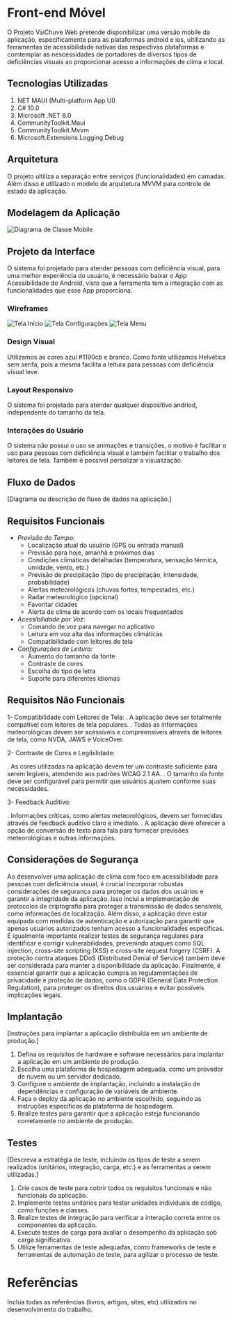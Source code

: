 # Front-end Móvel

O Projeto VaiChuve Web pretende disponibilizar uma versão mobile da aplicação, especificamente para as plataformas android e ios, ultilizando as ferramentas de acessibilidade nativas das respectivas plataformas e comtemplar as nescessidades de portadores de diversos tipos de deficiências visuais ao proporcionar acesso a informações de clima e local.

## Tecnologias Utilizadas

1. NET MAUI (Multi-platform App UI)
2. C# 10.0
3. Microsoft .NET 8.0
4. CommunityToolkit.Maui
5. CommunityToolkit.Mvvm
6. Microsoft.Extensions.Logging.Debug

## Arquitetura

O projeto ultiliza a separação entre serviços (funcionalidades) em camadas. Além disso é utlilzado o modelo de arquitetura MVVM para controle de estado da aplicação.

## Modelagem da Aplicação

![Diagrama de Classe Mobile](img/digramaMobile.png)

## Projeto da Interface
O sistema foi projetado para atender pessoas com deficiência visual, para uma melhor experiência do usuário, é necessário baixar o App Acessibilidade do Android, visto que a ferramenta tem a integração com as funcionalidades que esse App proporciona.

### Wireframes
![Tela Início](img/Inicio.png)
![Tela Configurações](img/Configurações.png)
![Tela Menu]()

### Design Visual
Utilizamos as cores azul #1190cb e branco. Como fonte utilizamos Helvética sem serifa, pois a mesma facilita a leitura para pessoas com deficiência visual leve.

### Layout Responsivo
O sistema foi projetado para atender qualquer dispositivo andriod, independente do tamanho da tela.

### Interações do Usuário
O sistema não possui o uso se animações e transições, o motivo é facilitar o uso para pessoas com deficiência visual e também facilitar o trabalho dos leitores de tela. Também é possível persolizar a visualização.

## Fluxo de Dados

[Diagrama ou descrição do fluxo de dados na aplicação.]

## Requisitos Funcionais

* *Previsão do Tempo:*
    * Localização atual do usuário (GPS ou entrada manual)
    * Previsão para hoje, amanhã e próximos dias
    * Condições climáticas detalhadas (temperatura, sensação térmica, umidade, vento, etc.)
    * Previsão de precipitação (tipo de precipitação, intensidade, probabilidade)
    * Alertas meteorológicos (chuvas fortes, tempestades, etc.)
    * Radar meteorológico (opcional)
    * Favoritar cidades
    * Alerta de clima de acordo com os locais frequentados
* *Acessibilidade por Voz:*
    * Comando de voz para navegar no aplicativo
    * Leitura em voz alta das informações climáticas
    * Compatibilidade com leitores de tela
* *Configurações de Leitura:*
    * Aumento do tamanho da fonte
    * Contraste de cores
    * Escolha do tipo de letra
    * Suporte para diferentes idiomas 

## Requisitos Não Funcionais

1- Compatibilidade com Leitores de Tela:
. A aplicação deve ser totalmente compatível com leitores de tela populares.
. Todas as informações meteorológicas devem ser acessíveis e compreensíveis através de leitores de tela, como NVDA, JAWS e VoiceOver.

2- Contraste de Cores e Legibilidade:

. As cores utilizadas na aplicação devem ter um contraste suficiente para serem legíveis, atendendo aos padrões WCAG 2.1 AA.
. O tamanho da fonte deve ser configurável para permitir que usuários ajustem conforme suas necessidades.

3- Feedback Auditivo:

. Informações críticas, como alertas meteorológicos, devem ser fornecidas através de feedback auditivo claro e imediato.
. A aplicação deve oferecer a opção de conversão de texto para fala para fornecer previsões meteorológicas e outras informações.


## Considerações de Segurança

Ao desenvolver uma aplicação de clima com foco em acessibilidade para pessoas com deficiência visual, é crucial incorporar robustas considerações de segurança para proteger os dados dos usuários e garantir a integridade da aplicação. Isso inclui a implementação de protocolos de criptografia para proteger a transmissão de dados sensíveis, como informações de localização. Além disso, a aplicação deve estar equipada com medidas de autenticação e autorização para garantir que apenas usuários autorizados tenham acesso a funcionalidades específicas. É igualmente importante realizar testes de segurança regulares para identificar e corrigir vulnerabilidades, prevenindo ataques como SQL injection, cross-site scripting (XSS) e cross-site request forgery (CSRF). A proteção contra ataques DDoS (Distributed Denial of Service) também deve ser considerada para manter a disponibilidade da aplicação. Finalmente, é essencial garantir que a aplicação cumpra as regulamentações de privacidade e proteção de dados, como o GDPR (General Data Protection Regulation), para proteger os direitos dos usuários e evitar possíveis implicações legais.

## Implantação

[Instruções para implantar a aplicação distribuída em um ambiente de produção.]

1. Defina os requisitos de hardware e software necessários para implantar a aplicação em um ambiente de produção.
2. Escolha uma plataforma de hospedagem adequada, como um provedor de nuvem ou um servidor dedicado.
3. Configure o ambiente de implantação, incluindo a instalação de dependências e configuração de variáveis de ambiente.
4. Faça o deploy da aplicação no ambiente escolhido, seguindo as instruções específicas da plataforma de hospedagem.
5. Realize testes para garantir que a aplicação esteja funcionando corretamente no ambiente de produção.

## Testes

[Descreva a estratégia de teste, incluindo os tipos de teste a serem realizados (unitários, integração, carga, etc.) e as ferramentas a serem utilizadas.]

1. Crie casos de teste para cobrir todos os requisitos funcionais e não funcionais da aplicação.
2. Implemente testes unitários para testar unidades individuais de código, como funções e classes.
3. Realize testes de integração para verificar a interação correta entre os componentes da aplicação.
4. Execute testes de carga para avaliar o desempenho da aplicação sob carga significativa.
5. Utilize ferramentas de teste adequadas, como frameworks de teste e ferramentas de automação de teste, para agilizar o processo de teste.

# Referências

Inclua todas as referências (livros, artigos, sites, etc) utilizados no desenvolvimento do trabalho.
